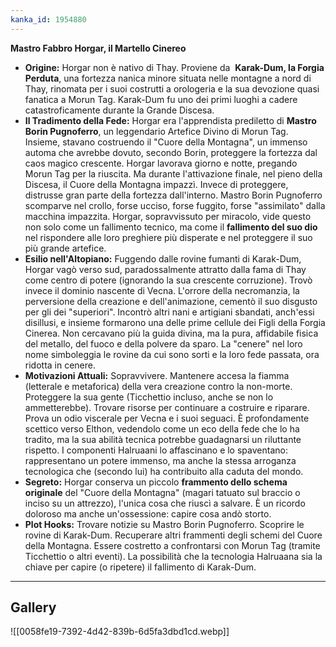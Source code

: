 ```yaml
---
kanka_id: 1954880
---
```


**Mastro Fabbro Horgar, il Martello Cinereo**

* **Origine:** Horgar non è nativo di Thay. Proviene da  **Karak-Dum, la Forgia Perduta**,
  una fortezza nanica minore situata nelle montagne a nord di Thay,
  rinomata per i suoi costrutti a orologeria e la sua devozione quasi
  fanatica a Morun Tag. Karak-Dum fu uno dei primi luoghi a cadere
  catastroficamente durante la Grande Discesa.
* **Il Tradimento della Fede:** Horgar era l'apprendista prediletto di **Mastro Borin Pugnoferro**,
  un leggendario Artefice Divino di Morun Tag. Insieme, stavano
  costruendo il "Cuore della Montagna", un immenso automa che avrebbe
  dovuto, secondo Borin, proteggere la fortezza dal caos magico crescente.
  Horgar lavorava giorno e notte, pregando Morun Tag per la riuscita. Ma
  durante l'attivazione finale, nel pieno della Discesa, il Cuore della
  Montagna impazzì. Invece di proteggere, distrusse gran parte della
  fortezza dall'interno. Mastro Borin Pugnoferro scomparve nel crollo,
  forse ucciso, forse fuggito, forse "assimilato" dalla macchina
  impazzita. Horgar, sopravvissuto per miracolo, vide questo non solo come
  un fallimento tecnico, ma come il **fallimento del suo dio** nel rispondere alle loro preghiere più disperate e nel proteggere il suo più grande artefice.
* **Esilio nell'Altopiano:**
  Fuggendo dalle rovine fumanti di Karak-Dum, Horgar vagò verso sud,
  paradossalmente attratto dalla fama di Thay come centro di potere
  (ignorando la sua crescente corruzione). Trovò invece il dominio
  nascente di Vecna. L'orrore della necromanzia, la perversione della
  creazione e dell'animazione, cementò il suo disgusto per gli dei
  "superiori". Incontrò altri nani e artigiani sbandati, anch'essi
  disillusi, e insieme formarono una delle prime cellule dei Figli della
  Forgia Cinerea. Non cercavano più la guida divina, ma la pura,
  affidabile fisica del metallo, del fuoco e della polvere da sparo. La
  "cenere" nel loro nome simboleggia le rovine da cui sono sorti e la loro
  fede passata, ora ridotta in cenere.
* **Motivazioni Attuali:**
  Sopravvivere. Mantenere accesa la fiamma (letterale e metaforica) della
  vera creazione contro la non-morte. Proteggere la sua gente (Ticchettio
  incluso, anche se non lo ammetterebbe). Trovare risorse per continuare a
  costruire e riparare. Prova un odio viscerale per Vecna e i suoi
  seguaci. È profondamente scettico verso Elthon, vedendolo come un eco
  della fede che lo ha tradito, ma la sua abilità tecnica potrebbe
  guadagnarsi un riluttante rispetto. I componenti Halruaani lo
  affascinano e lo spaventano: rappresentano un potere immenso, ma anche
  la stessa arroganza tecnologica che (secondo lui) ha contribuito alla
  caduta del mondo.
* **Segreto:** Horgar conserva un piccolo **frammento dello schema originale**
  del "Cuore della Montagna" (magari tatuato sul braccio o inciso su un
  attrezzo), l'unica cosa che riuscì a salvare. È un ricordo doloroso ma
  anche un'ossessione: capire cosa andò storto.
* **Plot Hooks:**
  Trovare notizie su Mastro Borin Pugnoferro. Scoprire le rovine di
  Karak-Dum. Recuperare altri frammenti degli schemi del Cuore della
  Montagna. Essere costretto a confrontarsi con Morun Tag (tramite
  Ticchettio o altri eventi). La possibilità che la tecnologia Halruaana
  sia la chiave per capire (o ripetere) il fallimento di Karak-Dum.

---
## Gallery
![[0058fe19-7392-4d42-839b-6d5fa3dbd1cd.webp]]